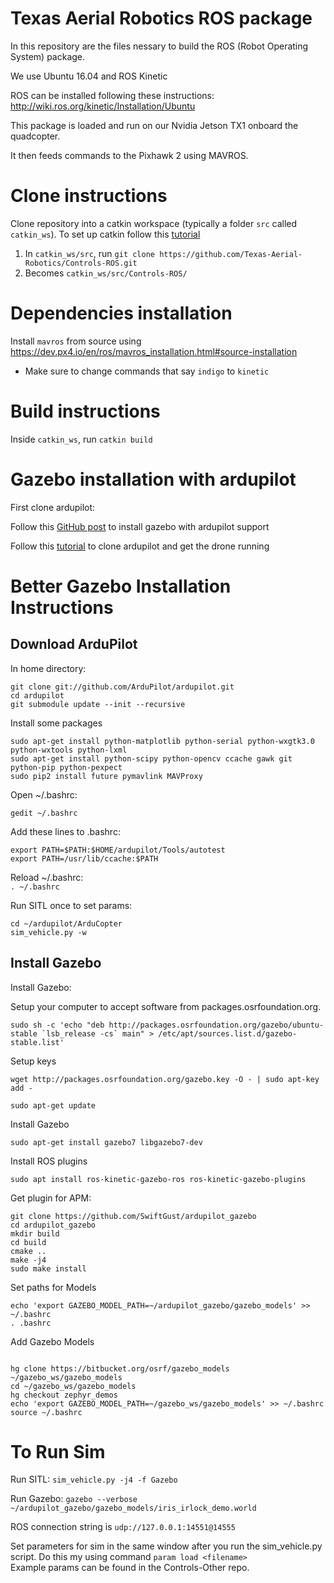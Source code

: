 # Texas Aerial Robotics ROS package 

In this repository are the files nessary to build the ROS (Robot Operating System) package. 

We use Ubuntu 16.04 and ROS Kinetic 

ROS can be installed following these instructions: http://wiki.ros.org/kinetic/Installation/Ubuntu 

This package is loaded and run on our Nvidia Jetson TX1 onboard the quadcopter. 

It then feeds commands to the Pixhawk 2 using MAVROS. 

# Clone instructions 

Clone repository into a catkin workspace (typically a folder `src` called `catkin_ws`). To set up catkin follow this [tutorial](http://wiki.ros.org/catkin/Tutorials/create_a_workspace) 
1. In `catkin_ws/src`, run `git clone https://github.com/Texas-Aerial-Robotics/Controls-ROS.git`
2. Becomes `catkin_ws/src/Controls-ROS/`

# Dependencies installation 

Install `mavros` from source using https://dev.px4.io/en/ros/mavros_installation.html#source-installation 
* Make sure to change commands that say `indigo` to `kinetic`

# Build instructions 

Inside `catkin_ws`, run `catkin build`

# Gazebo installation with ardupilot 

First clone ardupilot:

Follow this [GitHub post](https://github.com/ArduPilot/ardupilot_wiki/issues/1001) to install gazebo with ardupilot support

Follow this [tutorial](https://github.com/AS4SR/general_info/wiki/ArduPilot:-Instructions-to-set-up-and-run-an-autopilot-using-SITL-and-Gazebo-simulator) to clone ardupilot and get the drone running

# Better Gazebo Installation Instructions

## Download ArduPilot

In home directory:  

~~~
git clone git://github.com/ArduPilot/ardupilot.git
cd ardupilot  
git submodule update --init --recursive
~~~

Install some packages

~~~
sudo apt-get install python-matplotlib python-serial python-wxgtk3.0 python-wxtools python-lxml  
sudo apt-get install python-scipy python-opencv ccache gawk git python-pip python-pexpect  
sudo pip2 install future pymavlink MAVProxy 
~~~

Open ~/.bashrc:  

`gedit ~/.bashrc`  

Add these lines to .bashrc:  
~~~
export PATH=$PATH:$HOME/ardupilot/Tools/autotest  
export PATH=/usr/lib/ccache:$PATH
~~~ 

Reload ~/.bashrc:  
`. ~/.bashrc`  

Run SITL once to set params:
~~~
cd ~/ardupilot/ArduCopter
sim_vehicle.py -w
~~~

## Install Gazebo

Install Gazebo:  

Setup your computer to accept software from packages.osrfoundation.org.

``` sudo sh -c 'echo "deb http://packages.osrfoundation.org/gazebo/ubuntu-stable `lsb_release -cs` main" > /etc/apt/sources.list.d/gazebo-stable.list' ```

Setup keys

```wget http://packages.osrfoundation.org/gazebo.key -O - | sudo apt-key add -```

```sudo apt-get update```

Install Gazebo 

```sudo apt-get install gazebo7 libgazebo7-dev```

Install ROS plugins

```sudo apt install ros-kinetic-gazebo-ros ros-kinetic-gazebo-plugins```


Get plugin for APM:

~~~
git clone https://github.com/SwiftGust/ardupilot_gazebo
cd ardupilot_gazebo
mkdir build
cd build
cmake ..
make -j4
sudo make install
~~~

Set paths for Models
~~~
echo 'export GAZEBO_MODEL_PATH=~/ardupilot_gazebo/gazebo_models' >> ~/.bashrc
. .bashrc
~~~

Add Gazebo Models

~~~

hg clone https://bitbucket.org/osrf/gazebo_models ~/gazebo_ws/gazebo_models
cd ~/gazebo_ws/gazebo_models
hg checkout zephyr_demos
echo 'export GAZEBO_MODEL_PATH=~/gazebo_ws/gazebo_models' >> ~/.bashrc
source ~/.bashrc
~~~

# To Run Sim

Run SITL:
`sim_vehicle.py -j4 -f Gazebo`  

Run Gazebo:
`gazebo --verbose ~/ardupilot_gazebo/gazebo_models/iris_irlock_demo.world`  

ROS connection string is `udp://127.0.0.1:14551@14555`

Set parameters for sim in the same window after you run the sim_vehicle.py script. Do this my using command `param load <filename>`  
Example params can be found in the Controls-Other repo.
